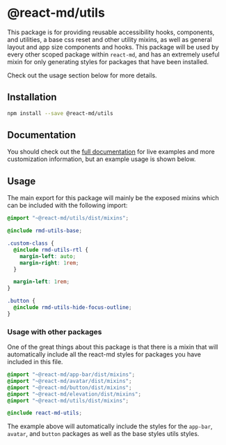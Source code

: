 # @react-md/utils

This package is for providing reusable accessibility hooks, components, and
utilities, a base css reset and other utility mixins, as well as general layout
and app size components and hooks. This package will be used by every other
scoped package within `react-md`, and has an extremely useful mixin for only
generating styles for packages that have been installed.

Check out the usage section below for more details.

## Installation

```sh
npm install --save @react-md/utils
```

<!-- DOCS_REMOVE -->

## Documentation

You should check out the
[full documentation](https://react-md.dev/packages/utils/demos) for live
examples and more customization information, but an example usage is shown
below.

<!-- DOCS_REMOVE_END -->

## Usage

The main export for this package will mainly be the exposed mixins which can be
included with the following import:

```scss
@import "~@react-md/utils/dist/mixins";

@include rmd-utils-base;

.custom-class {
  @include rmd-utils-rtl {
    margin-left: auto;
    margin-right: 1rem;
  }

  margin-left: 1rem;
}

.button {
  @include rmd-utils-hide-focus-outline;
}
```

### Usage with other packages

One of the great things about this package is that there is a mixin that will
automatically include all the react-md styles for packages you have included in
this file.

```scss
@import "~@react-md/app-bar/dist/mixins";
@import "~@react-md/avatar/dist/mixins";
@import "~@react-md/button/dist/mixins";
@import "~@react-md/elevation/dist/mixins";
@import "~@react-md/utils/dist/mixins";

@include react-md-utils;
```

The example above will automatically include the styles for the `app-bar`,
`avatar`, and `button` packages as well as the base styles utils styles.
